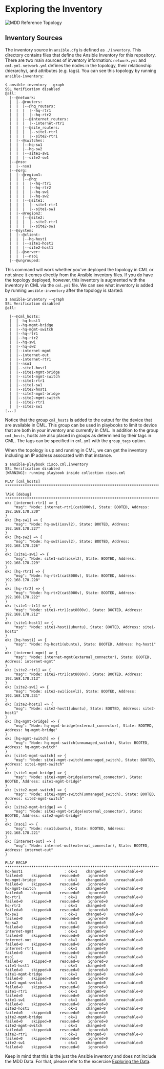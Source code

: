 # Exploring the Inventory

![MDD Reference Topology](mdd_topo.png?raw=true "MDD Reference Topology")

## Inventory Sources

The inventory source in `ansible.cfg` is defined as `./inventory`.  This directory contains
files that define the Ansible Inventory for this repository.  There are two main sources
of inventory information: `network.yml` and `cml.yml`.  `network.yml` defines the
nodes in the topology, their relationship (hierarchy), and attributes (e.g. tags).  You
can see this topology by running `ansible-inventory`:

```
$ ansible-inventory --graph
SSL Verification disabled
@all:
  |--@network:
  |  |--@routers:
  |  |  |--@hq_routers:
  |  |  |  |--hq-rtr1
  |  |  |  |--hq-rtr2
  |  |  |--@internet_routers:
  |  |  |  |--internet-rtr1
  |  |  |--@site_routers:
  |  |  |  |--site1-rtr1
  |  |  |  |--site2-rtr1
  |  |--@switches:
  |  |  |--hq-sw1
  |  |  |--hq-sw2
  |  |  |--site1-sw1
  |  |  |--site2-sw1
  |--@nso:
  |  |--nso1
  |--@org:
  |  |--@region1:
  |  |  |--@hq:
  |  |  |  |--hq-rtr1
  |  |  |  |--hq-rtr2
  |  |  |  |--hq-sw1
  |  |  |  |--hq-sw2
  |  |  |--@site1:
  |  |  |  |--site1-rtr1
  |  |  |  |--site1-sw1
  |  |--@region2:
  |  |  |--@site2:
  |  |  |  |--site2-rtr1
  |  |  |  |--site2-sw1
  |--@system:
  |  |--@client:
  |  |  |--hq-host1
  |  |  |--site1-host1
  |  |  |--site2-host1
  |  |--@server:
  |  |  |--nso1
  |--@ungrouped:
  ```

  This command will work whether you've deployed the topology in CML or not since it comes directly
  from the Ansible inventory files.  If you do have the topology deployed, however, this inventory
  is augmented with the inventory in CML via the `cml.yml` file.  We can see what inventory is
  added by running `ansible-inventory` after the topology is started:

```
$ ansible-inventory --graph
SSL Verification disabled
@all:

  |--@cml_hosts:
  |  |--hq-host1
  |  |--hq-mgmt-bridge
  |  |--hq-mgmt-switch
  |  |--hq-rtr1
  |  |--hq-rtr2
  |  |--hq-sw1
  |  |--hq-sw2
  |  |--internet-mgmt
  |  |--internet-out
  |  |--internet-rtr1
  |  |--nso1
  |  |--site1-host1
  |  |--site1-mgmt-bridge
  |  |--site1-mgmt-switch
  |  |--site1-rtr1
  |  |--site1-sw1
  |  |--site2-host1
  |  |--site2-mgmt-bridge
  |  |--site2-mgmt-switch
  |  |--site2-rtr1
  |  |--site2-sw1
[...]
```
Notice that the group `cml_hosts` is added to the output for the device that are available in
CML.  This group can be used in playbooks to limit to device that are both in your inventory
and currently in CML.  In addition to the group `cml_hosts`, hosts are also placed in groups
as determined by their tags in CML.  The tags can be specified in `cml.yml` with the `group_tags`
option.

When the topology is up and running in CML, we can get the inventory including an IP address
assocated with that instance.

```
$ ansible-playbook cisco.cml.inventory
SSL Verification disabled
[WARNING]: running playbook inside collection cisco.cml

PLAY [cml_hosts] *************************************************************************************************************************************************************************************************

TASK [debug] *****************************************************************************************************************************************************************************************************
ok: [internet-rtr1] => {
    "msg": "Node: internet-rtr1(cat8000v), State: BOOTED, Address: 192.168.178.230"
}
ok: [hq-sw1] => {
    "msg": "Node: hq-sw1(iosvl2), State: BOOTED, Address: 192.168.178.227"
}
ok: [hq-sw2] => {
    "msg": "Node: hq-sw2(iosvl2), State: BOOTED, Address: 192.168.178.226"
}
ok: [site1-sw1] => {
    "msg": "Node: site1-sw1(iosvl2), State: BOOTED, Address: 192.168.178.229"
}
ok: [hq-rtr1] => {
    "msg": "Node: hq-rtr1(cat8000v), State: BOOTED, Address: 192.168.178.228"
}
ok: [hq-rtr2] => {
    "msg": "Node: hq-rtr2(cat8000v), State: BOOTED, Address: 192.168.178.222"
}
ok: [site1-rtr1] => {
    "msg": "Node: site1-rtr1(cat8000v), State: BOOTED, Address: 192.168.178.212"
}
ok: [site1-host1] => {
    "msg": "Node: site1-host1(ubuntu), State: BOOTED, Address: site1-host1"
}
ok: [hq-host1] => {
    "msg": "Node: hq-host1(ubuntu), State: BOOTED, Address: hq-host1"
}
ok: [internet-mgmt] => {
    "msg": "Node: internet-mgmt(external_connector), State: BOOTED, Address: internet-mgmt"
}
ok: [site2-rtr1] => {
    "msg": "Node: site2-rtr1(cat8000v), State: BOOTED, Address: 192.168.178.213"
}
ok: [site2-sw1] => {
    "msg": "Node: site2-sw1(iosvl2), State: BOOTED, Address: 192.168.178.231"
}
ok: [site2-host1] => {
    "msg": "Node: site2-host1(ubuntu), State: BOOTED, Address: site2-host1"
}
ok: [hq-mgmt-bridge] => {
    "msg": "Node: hq-mgmt-bridge(external_connector), State: BOOTED, Address: hq-mgmt-bridge"
}
ok: [hq-mgmt-switch] => {
    "msg": "Node: hq-mgmt-switch(unmanaged_switch), State: BOOTED, Address: hq-mgmt-switch"
}
ok: [site1-mgmt-switch] => {
    "msg": "Node: site1-mgmt-switch(unmanaged_switch), State: BOOTED, Address: site1-mgmt-switch"
}
ok: [site1-mgmt-bridge] => {
    "msg": "Node: site1-mgmt-bridge(external_connector), State: BOOTED, Address: site1-mgmt-bridge"
}
ok: [site2-mgmt-switch] => {
    "msg": "Node: site2-mgmt-switch(unmanaged_switch), State: BOOTED, Address: site2-mgmt-switch"
}
ok: [site2-mgmt-bridge] => {
    "msg": "Node: site2-mgmt-bridge(external_connector), State: BOOTED, Address: site2-mgmt-bridge"
}
ok: [nso1] => {
    "msg": "Node: nso1(ubuntu), State: BOOTED, Address: 192.168.178.221"
}
ok: [internet-out] => {
    "msg": "Node: internet-out(external_connector), State: BOOTED, Address: internet-out"
}

PLAY RECAP *******************************************************************************************************************************************************************************************************
hq-host1                   : ok=1    changed=0    unreachable=0    failed=0    skipped=0    rescued=0    ignored=0   
hq-mgmt-bridge             : ok=1    changed=0    unreachable=0    failed=0    skipped=0    rescued=0    ignored=0   
hq-mgmt-switch             : ok=1    changed=0    unreachable=0    failed=0    skipped=0    rescued=0    ignored=0   
hq-rtr1                    : ok=1    changed=0    unreachable=0    failed=0    skipped=0    rescued=0    ignored=0   
hq-rtr2                    : ok=1    changed=0    unreachable=0    failed=0    skipped=0    rescued=0    ignored=0   
hq-sw1                     : ok=1    changed=0    unreachable=0    failed=0    skipped=0    rescued=0    ignored=0   
hq-sw2                     : ok=1    changed=0    unreachable=0    failed=0    skipped=0    rescued=0    ignored=0   
internet-mgmt              : ok=1    changed=0    unreachable=0    failed=0    skipped=0    rescued=0    ignored=0   
internet-out               : ok=1    changed=0    unreachable=0    failed=0    skipped=0    rescued=0    ignored=0   
internet-rtr1              : ok=1    changed=0    unreachable=0    failed=0    skipped=0    rescued=0    ignored=0   
nso1                       : ok=1    changed=0    unreachable=0    failed=0    skipped=0    rescued=0    ignored=0   
site1-host1                : ok=1    changed=0    unreachable=0    failed=0    skipped=0    rescued=0    ignored=0   
site1-mgmt-bridge          : ok=1    changed=0    unreachable=0    failed=0    skipped=0    rescued=0    ignored=0   
site1-mgmt-switch          : ok=1    changed=0    unreachable=0    failed=0    skipped=0    rescued=0    ignored=0   
site1-rtr1                 : ok=1    changed=0    unreachable=0    failed=0    skipped=0    rescued=0    ignored=0   
site1-sw1                  : ok=1    changed=0    unreachable=0    failed=0    skipped=0    rescued=0    ignored=0   
site2-host1                : ok=1    changed=0    unreachable=0    failed=0    skipped=0    rescued=0    ignored=0   
site2-mgmt-bridge          : ok=1    changed=0    unreachable=0    failed=0    skipped=0    rescued=0    ignored=0   
site2-mgmt-switch          : ok=1    changed=0    unreachable=0    failed=0    skipped=0    rescued=0    ignored=0   
site2-rtr1                 : ok=1    changed=0    unreachable=0    failed=0    skipped=0    rescued=0    ignored=0   
site2-sw1                  : ok=1    changed=0    unreachable=0    failed=0    skipped=0    rescued=0    ignored=0   

```

Keep in mind that this is the just the Ansible inventory and does not include the MDD Data.  For that,
please refer to the excercise [Exploring the Data](exercises/explore-data.md).